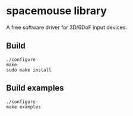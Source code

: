 spacemouse library
==================

A free software driver for 3D/6DoF input devices.

Build
-----

    ./configure
    make
    sudo make install

Build examples
--------------

    ./configure
    make examples
